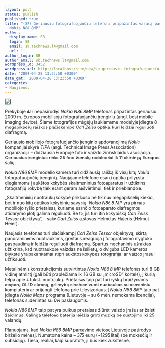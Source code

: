 ```yaml
---
layout: post
status: publish
published: true
title: "(SP) Geriausiu fotografuojančiu telefonu pripažintas vasarą pasirodysiantis
  Nokia N86 8MP"
author:
  display_name: SB
  login: SB
  email: sb.technews.lt@gmail.com
  url: ''
author_login: SB
author_email: sb.technews.lt@gmail.com
wordpress_id: 3452
wordpress_url: http://localhost/site/new/sp_geriausiu_fotografuojanciu_telefonu_pripazintas_vasara_pasirodysiantis_nokia_n86_8mp_/
date: '2009-04-28 13:23:50 +0300'
date_gmt: '2009-04-28 13:23:50 +0300'
categories:
- Naujienos
---
```

<div class="imgright"><img src="http://tbn0.google.com/images?q=tbn:a0Ds_g7M9CJ8UM:http://assets.pestaola.gr/img3/nokia-n86-8mp-official-07.jpg" border="1" /></div>
<p>Prekyboje dar nepasirodęs <i>Nokia N86 8MP</i> telefonas pripažintas geriausiu 2009 m. Europos mobiliuoju fotografuojančiu įrenginiu (angl. best mobile imaging device). Šiame fotografijos mėgėjų laukiamame modelyje įdiegta 8 megapikselių raiškos plačiakampė <i>Carl Zeiss</i> optika, kuri leidžia reguliuoti diafragmą.</p>
<p>Geriausio mobiliojo fotografuojančio įrenginio apdovanojimą <i>Nokia</i> kompanijai skyrė <i>TIPA</i> (angl. Technical Image Press Association) organizacija – didžiausia Europoje foto ir vaizdo žiniasklaidos asociacija. Geriausius įrenginius rinko 25 foto žurnalų redaktoriai iš 11 skirtingų Europos šalių. </p>
<p><i>Nokia N86 8MP</i> modelio kamera turi didžiausią raišką iš visų kitų <i>Nokia</i> fotografuojančių įrenginių. Naujajame telefone esanti optika prilygsta diegiamoms į aukštos kokybės skaitmeninius fotoaparatus ir užtikrins fotografijų kokybę tiek esant geram apšvietimui, tiek ir prieblandoje. </p>
<p>„Skaitmeninių nuotraukų kokybė priklauso ne tik nuo megapikselių kiekio, bet ir nuo kitų optikos kokybinių savybių. <i>Nokia N86 8 MP</i> yra pirmas mobiliojo ryšio prietaisas, kuriame esančio fotoaparato diafragmos atidarymo plotį galima reguliuoti. Be to, jis turi itin kokybišką <i>Carl Zeiss Tessar</i> objektyvą“, - sakė <i>Carl Zeiss</i> atstovas Helmutas Hajeris (Helmut Heier). </p>
<p>Naujasis telefonas turi plačiakampį <i>Carl Zeiss Tessar</i> objektyvą, skirtą panoraminėms nuotraukoms, greitai sureaguoja į fotografavimo mygtuko paspaudimą ir leidžia reguliuoti diafragmą. Spartus mechaninis užraktas užtikrina, kad nuotraukose vaizdas neišsilietų, o dviguba LED kameros blykstė yra pakankamai stipri aukštos kokybės fotografijai ar vaizdo įrašui užfiksuoti.  </p>
<p>Metalinėmis konstrukcijomis sutvirtintas <i>Nokia N86 8 MP</i> telefonas turi 8 GB vidinę atmintį (gali būti praplečiama iki 16 GB su „microSD“ kortele), į kurią telpa apie 4 tūkst. nuotraukų. Prietaisas taip pat turi ryškų braižymams atsparų OLED ekraną, galimybę sinchronizuoti nuotraukas su asmeniniu kompiuteriu ar prijungti telefoną prie televizoriaus. Į <i>Nokia N86 8MP</i> taip pat įdiegta <i>Nokia Maps</i> programa (Lietuvoje – su 6 mėn. nemokama licencija), telefonas suderintas su <i>Ovi</i> paslaugomis.  </p>
<p><i>Nokia N86 8MP</i> taip pat yra puikus prietaisas žiūrėti vaizdo įrašus ar žaisti žaidimus. Galinga telefono baterija leidžia groti muziką be sustojimo iki 25 valandų.  </p>
<p>Planuojama, kad <i>Nokia N86 8MP</i> pardavimo vietose Lietuvoje pasirodys birželio mėnesį. Numatoma kaina – 375 eurų (~1295 litai) (be mokesčių ir subsidijų). Tiesa, realiai, kaip supratote, ji bus kiek aukštesnė.</p>
